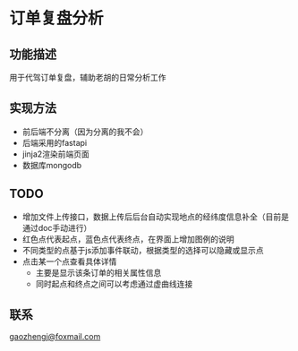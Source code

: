 # 订单复盘分析
## 功能描述
用于代驾订单复盘，辅助老胡的日常分析工作

## 实现方法
- 前后端不分离（因为分离的我不会）
- 后端采用的fastapi
- jinja2渲染前端页面
- 数据库mongodb

## TODO
- 增加文件上传接口，数据上传后后台自动实现地点的经纬度信息补全（目前是通过doc手动进行）
- 红色点代表起点，蓝色点代表终点，在界面上增加图例的说明
- 不同类型的点基于js添加事件联动，根据类型的选择可以隐藏或显示点
- 点击某一个点查看具体详情
    - 主要是显示该条订单的相关属性信息
    - 同时起点和终点之间可以考虑通过虚曲线连接

## 联系
gaozhengj@foxmail.com